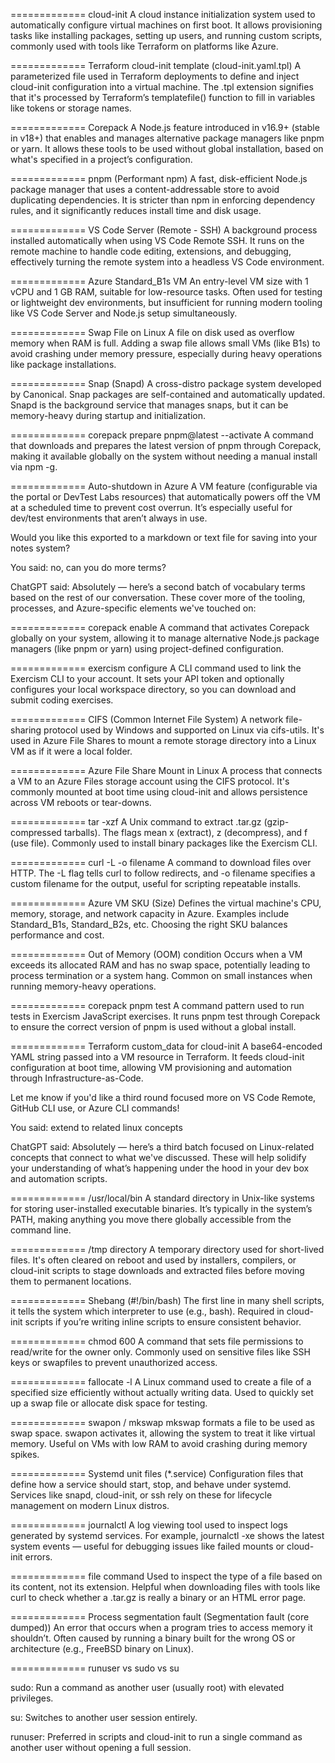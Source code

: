 =============
cloud-init
A cloud instance initialization system used to automatically configure virtual machines on first boot. It allows provisioning tasks like installing packages, setting up users, and running custom scripts, commonly used with tools like Terraform on platforms like Azure.

=============
Terraform cloud-init template (cloud-init.yaml.tpl)
A parameterized file used in Terraform deployments to define and inject cloud-init configuration into a virtual machine. The .tpl extension signifies that it's processed by Terraform’s templatefile() function to fill in variables like tokens or storage names.

=============
Corepack
A Node.js feature introduced in v16.9+ (stable in v18+) that enables and manages alternative package managers like pnpm or yarn. It allows these tools to be used without global installation, based on what's specified in a project’s configuration.

=============
pnpm (Performant npm)
A fast, disk-efficient Node.js package manager that uses a content-addressable store to avoid duplicating dependencies. It is stricter than npm in enforcing dependency rules, and it significantly reduces install time and disk usage.

=============
VS Code Server (Remote - SSH)
A background process installed automatically when using VS Code Remote SSH. It runs on the remote machine to handle code editing, extensions, and debugging, effectively turning the remote system into a headless VS Code environment.

=============
Azure Standard_B1s VM
An entry-level VM size with 1 vCPU and 1 GB RAM, suitable for low-resource tasks. Often used for testing or lightweight dev environments, but insufficient for running modern tooling like VS Code Server and Node.js setup simultaneously.

=============
Swap File on Linux
A file on disk used as overflow memory when RAM is full. Adding a swap file allows small VMs (like B1s) to avoid crashing under memory pressure, especially during heavy operations like package installations.

=============
Snap (Snapd)
A cross-distro package system developed by Canonical. Snap packages are self-contained and automatically updated. Snapd is the background service that manages snaps, but it can be memory-heavy during startup and initialization.

=============
corepack prepare pnpm@latest --activate
A command that downloads and prepares the latest version of pnpm through Corepack, making it available globally on the system without needing a manual install via npm -g.

=============
Auto-shutdown in Azure
A VM feature (configurable via the portal or DevTest Labs resources) that automatically powers off the VM at a scheduled time to prevent cost overrun. It’s especially useful for dev/test environments that aren’t always in use.

Would you like this exported to a markdown or text file for saving into your notes system?






You said:
no, can you do more terms?


ChatGPT said:
Absolutely — here’s a second batch of vocabulary terms based on the rest of our conversation. These cover more of the tooling, processes, and Azure-specific elements we've touched on:

=============
corepack enable
A command that activates Corepack globally on your system, allowing it to manage alternative Node.js package managers (like pnpm or yarn) using project-defined configuration.

=============
exercism configure
A CLI command used to link the Exercism CLI to your account. It sets your API token and optionally configures your local workspace directory, so you can download and submit coding exercises.

=============
CIFS (Common Internet File System)
A network file-sharing protocol used by Windows and supported on Linux via cifs-utils. It's used in Azure File Shares to mount a remote storage directory into a Linux VM as if it were a local folder.

=============
Azure File Share Mount in Linux
A process that connects a VM to an Azure Files storage account using the CIFS protocol. It's commonly mounted at boot time using cloud-init and allows persistence across VM reboots or tear-downs.

=============
tar -xzf
A Unix command to extract .tar.gz (gzip-compressed tarballs). The flags mean x (extract), z (decompress), and f (use file). Commonly used to install binary packages like the Exercism CLI.

=============
curl -L -o filename
A command to download files over HTTP. The -L flag tells curl to follow redirects, and -o filename specifies a custom filename for the output, useful for scripting repeatable installs.

=============
Azure VM SKU (Size)
Defines the virtual machine's CPU, memory, storage, and network capacity in Azure. Examples include Standard_B1s, Standard_B2s, etc. Choosing the right SKU balances performance and cost.

=============
Out of Memory (OOM) condition
Occurs when a VM exceeds its allocated RAM and has no swap space, potentially leading to process termination or a system hang. Common on small instances when running memory-heavy operations.

=============
corepack pnpm test
A command pattern used to run tests in Exercism JavaScript exercises. It runs pnpm test through Corepack to ensure the correct version of pnpm is used without a global install.

=============
Terraform custom_data for cloud-init
A base64-encoded YAML string passed into a VM resource in Terraform. It feeds cloud-init configuration at boot time, allowing VM provisioning and automation through Infrastructure-as-Code.

Let me know if you'd like a third round focused more on VS Code Remote, GitHub CLI use, or Azure CLI commands!






You said:
extend to related linux concepts


ChatGPT said:
Absolutely — here’s a third batch focused on Linux-related concepts that connect to what we've discussed. These will help solidify your understanding of what’s happening under the hood in your dev box and automation scripts.

=============
/usr/local/bin
A standard directory in Unix-like systems for storing user-installed executable binaries. It’s typically in the system’s PATH, making anything you move there globally accessible from the command line.

=============
/tmp directory
A temporary directory used for short-lived files. It's often cleared on reboot and used by installers, compilers, or cloud-init scripts to stage downloads and extracted files before moving them to permanent locations.

=============
Shebang (#!/bin/bash)
The first line in many shell scripts, it tells the system which interpreter to use (e.g., bash). Required in cloud-init scripts if you’re writing inline scripts to ensure consistent behavior.

=============
chmod 600
A command that sets file permissions to read/write for the owner only. Commonly used on sensitive files like SSH keys or swapfiles to prevent unauthorized access.

=============
fallocate -l
A Linux command used to create a file of a specified size efficiently without actually writing data. Used to quickly set up a swap file or allocate disk space for testing.

=============
swapon / mkswap
mkswap formats a file to be used as swap space. swapon activates it, allowing the system to treat it like virtual memory. Useful on VMs with low RAM to avoid crashing during memory spikes.

=============
Systemd unit files (*.service)
Configuration files that define how a service should start, stop, and behave under systemd. Services like snapd, cloud-init, or ssh rely on these for lifecycle management on modern Linux distros.

=============
journalctl
A log viewing tool used to inspect logs generated by systemd services. For example, journalctl -xe shows the latest system events — useful for debugging issues like failed mounts or cloud-init errors.

=============
file command
Used to inspect the type of a file based on its content, not its extension. Helpful when downloading files with tools like curl to check whether a .tar.gz is really a binary or an HTML error page.

=============
Process segmentation fault (Segmentation fault (core dumped))
An error that occurs when a program tries to access memory it shouldn’t. Often caused by running a binary built for the wrong OS or architecture (e.g., FreeBSD binary on Linux).

=============
runuser vs sudo vs su

sudo: Run a command as another user (usually root) with elevated privileges.

su: Switches to another user session entirely.

runuser: Preferred in scripts and cloud-init to run a single command as another user without opening a full session.